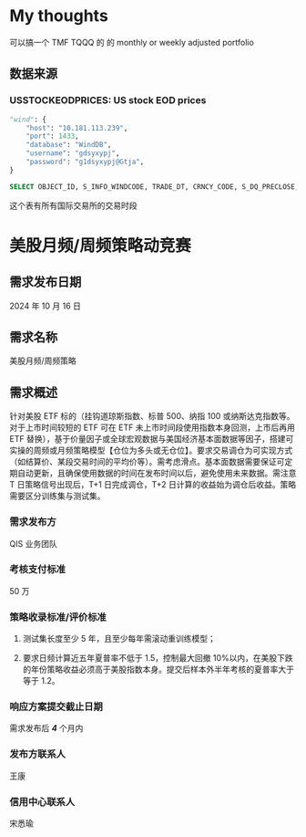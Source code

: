 # My thoughts

可以搞一个 TMF TQQQ 的 的 monthly or weekly adjusted portfolio

## 数据来源

### USSTOCKEODPRICES: US stock EOD prices

```python
"wind": {
    "host": "10.181.113.239",
    "port": 1433,
    "database": "WindDB",
    "username": "gdsyxypj",
    "password": "g1dsyxypj@Gtja",
}
```

```sql
SELECT OBJECT_ID, S_INFO_WINDCODE, TRADE_DT, CRNCY_CODE, S_DQ_PRECLOSE, S_DQ_OPEN, S_DQ_HIGH, S_DQ_LOW, S_DQ_CLOSE, S_DQ_VOLUME, S_DQ_ADJFACTOR, S_DQ_PRECLOSE_WIND, OPDATE, OPMODE FROM WindDB.dbo.USSTOCKEODPRICES WHERE OBJECT_ID=N'{2E1C8DBD-EB60-40B4-9FC9-0DABD4403A9A}';
```

这个表有所有国际交易所的交易时段




# 美股月频/周频策略动竞赛

## 需求发布日期

2024 年 10 月 16 日

## 需求名称

美股月频/周频策略

## 需求概述

针对美股 ETF 标的（挂钩道琼斯指数、标普 500、纳指 100 或纳斯达克指数等。对于上市时间较短的 ETF 可在 ETF 未上市时间段使用指数本身回测，上市后再用 ETF 替换），基于价量因子或全球宏观数据与美国经济基本面数据等因子，搭建可实操的周频或月频策略模型【仓位为多头或无仓位】。要求交易调仓为可实现方式（如结算价、某段交易时间的平均价等）。需考虑滑点。基本面数据需要保证可定期自动更新，且确保使用数据的时间在发布时间以后，避免使用未来数据。需注意 T 日策略信号出现后，T+1 日完成调仓，T+2 日计算的收益始为调仓后收益。策略需要区分训练集与测试集。

### 需求发布方

QIS 业务团队

### 考核支付标准

50 万

### 策略收录标准/评价标准

1. 测试集长度至少 5 年，且至少每年需滚动重训练模型；

2. 要求日频计算近五年夏普率不低于 1.5，控制最大回撤 10%以内，在美股下跌的年份策略收益必须高于美股指数本身。提交后样本外半年考核的夏普率大于等于 1.2。

### 响应方案提交截止日期

需求发布后 **_4_** 个月内

### 发布方联系人

王康

### 信用中心联系人

宋悉瑜
